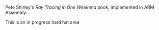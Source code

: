 Pete Shirley's _Ray Tracing in One Weekend_ book, implemented in ARM Assembly.

This is an in progress hard hat area

